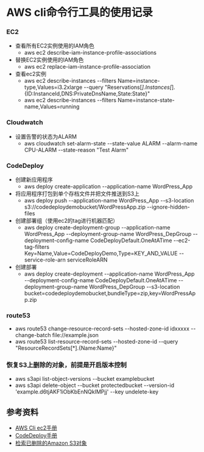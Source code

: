 AWS cli命令行工具的使用记录
===
### EC2
- 查看所有EC2实例使用的IAM角色
  - aws ec2 describe-iam-instance-profile-associations
- 替换EC2实例使用的IAM角色
  - aws ec2 replace-iam-instance-profile-association
- 查看ec2实例
  - aws ec2 describe-instances --filters Name=instance-type,Values=i3.2xlarge --query "Reservations[*].Instances[*].{ID:InstanceId,DNS:PrivateDnsName,State:State}"
  - aws ec2 describe-instances --filters Name=instance-state-name,Values=running

### Cloudwatch
- 设置告警的状态为ALARM
  - aws cloudwatch set-alarm-state --state-value ALARM --alarm-name CPU-ALARM --state-reason "Test Alarm"

### CodeDeploy
  - 创建新应用程序
    - aws deploy create-application --application-name WordPress_App
  - 将应用程序打包到单个存档文件并把文件推送到S3上
    - aws deploy push --application-name WordPress_App --s3-location s3://codedeploydemobucket/WordPressApp.zip --ignore-hidden-files
  - 创建部署组（使用ec2的tag进行机器匹配）
    - aws deploy create-deployment-group --application-name WordPress_App --deployment-group-name WordPress_DepGroup --deployment-config-name CodeDeployDefault.OneAtATime --ec2-tag-filters Key=Name,Value=CodeDeployDemo,Type=KEY_AND_VALUE --service-role-arn serviceRoleARN
  - 创建部署
    - aws deploy create-deployment --application-name WordPress_App --deployment-config-name CodeDeployDefault.OneAtATime --deployment-group-name WordPress_DepGroup --s3-location bucket=codedeploydemobucket,bundleType=zip,key=WordPressApp.zip
### route53
  - aws route53 change-resource-record-sets --hosted-zone-id idxxxxx --change-batch file://example.json
  - aws route53  list-resource-record-sets --hosted-zone-id   --query "ResourceRecordSets[*].{Name:Name}"
### 恢复S3上删除的对象，前提是开启版本控制
  - aws s3api list-object-versions --bucket examplebucket
  - aws s3api delete-object --bucket protectedbucket --version-id 'example.d6tjAKF1iObKbEnNQkIMPjj' --key undelete-key
## 参考资料
- [AWS Cli ec2手册](https://docs.aws.amazon.com/cli/latest/reference/ec2/)
- [CodeDeploy手册](https://docs.aws.amazon.com/zh_cn/codedeploy/latest/userguide/tutorials-wordpress.html)
- [检索已删除的Amazon S3对象](https://aws.amazon.com/cn/premiumsupport/knowledge-center/s3-undelete-configuration/?nc1=f_ls )
